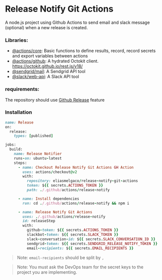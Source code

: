 # Release Notify Git Actions

A node.js project using Github Actions to send email and slack message (optional) when a new release is created.

### Libraries:
- [@actions/core](https://www.npmjs.com/package/@actions/core): Basic functions to define results, record, record secrets and export variables between actions
- [@actions/github](https://www.npmjs.com/package/@actions/github): A hydrated Octokit client. https://octokit.github.io/rest.js/v18/
- [@sendgrid/mail](https://www.npmjs.com/package/@sendgrid/mail): A Sendgrid API tool
- [@slack/web-api](https://www.npmjs.com/package/@slack/web-api): A Slack API tool

### requirements:

The repository should use [Github Release](https://docs.github.com/en/github/administering-a-repository/about-releases) feature

### Installation

```ruby
name: Release
on:
  release:
    types: [published]

jobs:
  build:
    name: Release Notifier
    runs-on: ubuntu-latest
    steps:
      - name: Checkout Release Notify Git Actions GH Action
        uses: actions/checkout@v2
        with:
          repository: eliasmelgaco/release-notify-git-actions
          token: ${{ secrets.ACTIONS_TOKEN }}
          path: ./.github/actions/release-notify

      - name: Install dependencies
        run: cd ./.github/actions/release-notify && npm i

      - name: Release Notify Git Actions
        uses: ./.github/actions/release-notify
        id: releaseStep
        with:
          github-token: ${{ secrets.ACTIONS_TOKEN }}
          slackbot-token: ${{ secrets.SLACK_TOKEN }}
          slack-conversation-id: ${{ secrets.SLACK_CONVERSATION_ID }}
          sendgrid-token: ${{ secrets.SENDGRID_RELEASE_NOTIFY_TOKEN }}
          email-recipients: ${{ secrets.EMAIL_RECIPIENTS }}
```

> Note: `email-recipients` should be split by `,`

> Note: You must ask the DevOps team for the secret keys to the project you are implementing.
